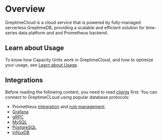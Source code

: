 # Overview

GreptimeCloud is a cloud service that is powered by fully-managed serverless GreptimeDB, providing a scalable and efficient solution for time-series data platform and and Prometheus backend.

## Learn about Usage

To know how Capacity Units work in GreptimeCloud, and how to optimize your usage, see [Learn about Usage](usage.md).

## Integrations

Before reading the following content, you need to read [clients](../clients/overview.md) first. You can connect to GreptimeCLoud using popular database protocols:

- Prometheus [integration](./integrations/prometheus/quick-setup.md) and [rule management](./integrations/prometheus/rule-management.md).
- [Grafana](./integrations/grafana.md)
- [gRPC](./integrations/grpc.md)
- [MySQL](./integrations/mysql.md)
- [PostgreSQL](./integrations/postgresql.md)
- [InfluxDB](./integrations/influxdb.md)
